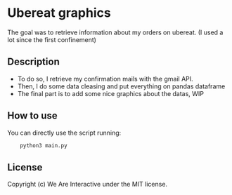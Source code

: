 # Ubereat graphics

The goal was to retrieve information about my orders on ubereat. (I used a lot since the first confinement)

## Description

* To do so, I retrieve my confirmation mails with the gmail API.
* Then, I do some data cleasing and put everything on pandas dataframe
* The final part is to add some nice graphics about the datas, WIP

## How to use

You can directly use the script running:

```bash
    python3 main.py
```

## License
Copyright (c) We Are Interactive under the MIT license.

